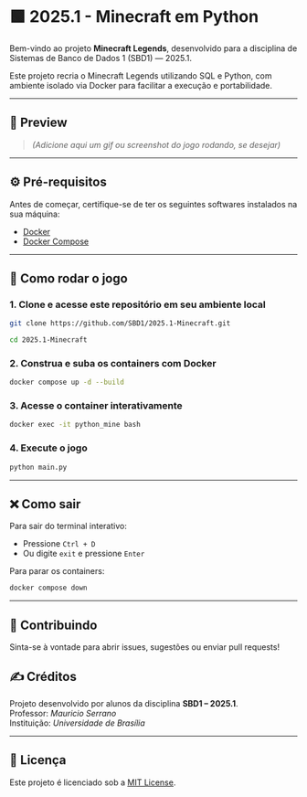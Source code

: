 # 🟩 2025.1 - Minecraft em Python

Bem-vindo ao projeto **Minecraft Legends**, desenvolvido para a disciplina de Sistemas de Banco de Dados 1 (SBD1) — 2025.1.

Este projeto recria o Minecraft Legends utilizando SQL e Python, com ambiente isolado via Docker para facilitar a execução e portabilidade.

---

## 📸 Preview

> *(Adicione aqui um gif ou screenshot do jogo rodando, se desejar)*

---

## ⚙️ Pré-requisitos

Antes de começar, certifique-se de ter os seguintes softwares instalados na sua máquina:

- [Docker](https://www.docker.com/)
- [Docker Compose](https://docs.docker.com/compose/)

---

## 🚀 Como rodar o jogo

### 1. Clone e acesse este repositório em seu ambiente local

```bash
git clone https://github.com/SBD1/2025.1-Minecraft.git

cd 2025.1-Minecraft
```

### 2. Construa e suba os containers com Docker

```bash
docker compose up -d --build
```

### 3. Acesse o container interativamente

```bash
docker exec -it python_mine bash
```

### 4. Execute o jogo

```bash
python main.py
```

---

## ❌ Como sair

Para sair do terminal interativo:

- Pressione `Ctrl + D`
- Ou digite `exit` e pressione `Enter`

Para parar os containers:

```bash
docker compose down
```


---

## 👥 Contribuindo

Sinta-se à vontade para abrir issues, sugestões ou enviar pull requests!


## ✍️ Créditos

Projeto desenvolvido por alunos da disciplina **SBD1 – 2025.1**.  
Professor: *Mauricio Serrano*  
Instituição: *Universidade de Brasília*

---

## 📄 Licença

Este projeto é licenciado sob a [MIT License](LICENSE).
